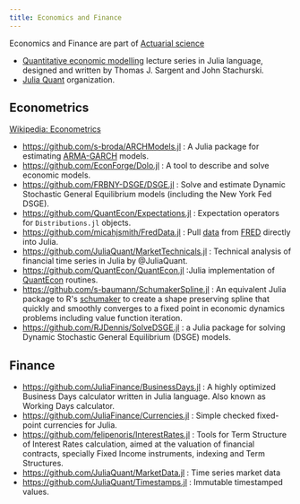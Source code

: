 ```yaml
---
title: Economics and Finance
---
```


Economics and Finance are part of [Actuarial science](https://en.wikipedia.org/wiki/Actuarial_science)

- [Quantitative economic modelling](https://quantecon.org) lecture series in Julia language, designed and written by Thomas J. Sargent and John Stachurski.
- [Julia Quant](https://github.com/JuliaQuant) organization.

## Econometrics

[Wikipedia: Econometrics](https://en.wikipedia.org/wiki/Econometrics)

- https://github.com/s-broda/ARCHModels.jl : A Julia package for estimating [ARMA-GARCH](https://en.wikipedia.org/wiki/Autoregressive_conditional_heteroskedasticity) models.
- https://github.com/EconForge/Dolo.jl : A tool to describe and solve economic models.
- https://github.com/FRBNY-DSGE/DSGE.jl : Solve and estimate Dynamic Stochastic General Equilibrium models (including the New York Fed DSGE).
- https://github.com/QuantEcon/Expectations.jl : Expectation operators for `Distributions.jl` objects.
- https://github.com/micahjsmith/FredData.jl : Pull [data](https://fred.stlouisfed.org/) from [FRED](https://en.wikipedia.org/wiki/Federal_Reserve_Economic_Data) directly into Julia.
- https://github.com/JuliaQuant/MarketTechnicals.jl : Technical analysis of financial time series in Julia by @JuliaQuant.
- https://github.com/QuantEcon/QuantEcon.jl :Julia implementation of [QuantEcon](https://quantecon.org/quantecon-jl/) routines.
- https://github.com/s-baumann/SchumakerSpline.jl : An equivalent Julia package to R's [schumaker](https://cran.r-project.org/web/packages/schumaker/index.html) to create a shape preserving spline that quickly and smoothly converges to a fixed point in economic dynamics problems including value function iteration.
- https://github.com/RJDennis/SolveDSGE.jl : a Julia package for solving Dynamic Stochastic General Equilibrium (DSGE) models.

## Finance

- https://github.com/JuliaFinance/BusinessDays.jl : A highly optimized Business Days calculator written in Julia language. Also known as Working Days calculator.
- https://github.com/JuliaFinance/Currencies.jl :  Simple checked fixed-point currencies for Julia.
- https://github.com/felipenoris/InterestRates.jl : Tools for Term Structure of Interest Rates calculation, aimed at the valuation of financial contracts, specially Fixed Income instruments, indexing and Term Structures.
- https://github.com/JuliaQuant/MarketData.jl : Time series market data
- https://github.com/JuliaQuant/Timestamps.jl : Immutable timestamped values.
